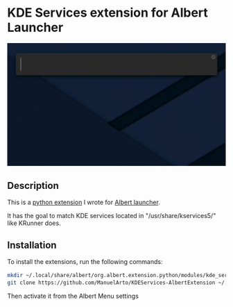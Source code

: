 # KDE Services extension for Albert Launcher

![preview](preview.gif)

## Description

This is a [python extension](https://albertlauncher.github.io/docs/extensions/python/) I wrote for [Albert launcher](https://albertlauncher.github.io/).

It has the goal to match KDE services located in "/usr/share/kservices5/" like KRunner does.

## Installation

To install the extensions, run the following commands:

```bash
mkdir ~/.local/share/albert/org.albert.extension.python/modules/kde_services
git clone https://github.com/ManuelArto/KDEServices-AlbertExtension ~/.local/share/albert/org.albert.extension.python/modules/kde_services
```

Then activate it from the Albert Menu settings